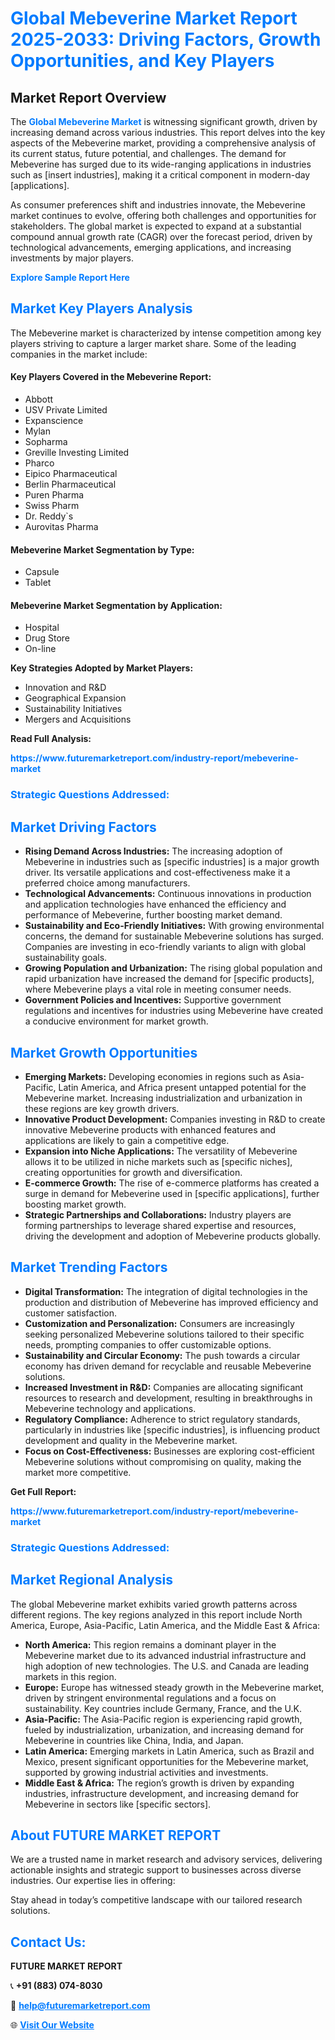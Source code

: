 <h1 style="color: #007BFF;">Global Mebeverine Market Report 2025-2033: Driving Factors, Growth Opportunities, and Key Players</h1>

<section id="overview">
<h2>Market Report Overview</h2>
<p>The <a href="https://www.futuremarketreport.com/industry-report/mebeverine-market" style="color: #007BFF; text-decoration: none;"><strong>Global Mebeverine Market</strong></a> is witnessing significant growth, driven by increasing demand across various industries. This report delves into the key aspects of the Mebeverine market, providing a comprehensive analysis of its current status, future potential, and challenges. The demand for Mebeverine has surged due to its wide-ranging applications in industries such as [insert industries], making it a critical component in modern-day [applications].</p>
<p>As consumer preferences shift and industries innovate, the Mebeverine market continues to evolve, offering both challenges and opportunities for stakeholders. The global market is expected to expand at a substantial compound annual growth rate (CAGR) over the forecast period, driven by technological advancements, emerging applications, and increasing investments by major players.</p>
</section>

<section id="overview">
<p><a href="https://www.futuremarketreport.com/request-sample/reportId=77925" style="color: #007BFF; text-decoration: none;"><strong>Explore Sample Report Here</strong></a></p>
</section>

<section id="key-players">
<h2 style="color: #007BFF;">Market Key Players Analysis</h2>
<p>The Mebeverine market is characterized by intense competition among key players striving to capture a larger market share. Some of the leading companies in the market include:</p>
<h4>Key Players Covered in the Mebeverine Report:</h4>
<ul><li>Abbott</li><li>USV Private Limited</li><li>Expanscience</li><li>Mylan</li><li>Sopharma</li><li>Greville Investing Limited</li><li>Pharco</li><li>Eipico Pharmaceutical</li><li>Berlin Pharmaceutical</li><li>Puren Pharma</li><li>Swiss Pharm</li><li>Dr. Reddy`s</li><li>Aurovitas Pharma</li></ul>
<h4>Mebeverine Market Segmentation by Type:</h4>
<ul><li>Capsule</li><li>Tablet</li></ul>

<h4>Mebeverine Market Segmentation by Application:</h4>
<ul><li>Hospital</li><li>Drug Store</li><li>On-line</li></ul>
<p><strong>Key Strategies Adopted by Market Players:</strong></p>
<ul>
<li>Innovation and R&D</li>
<li>Geographical Expansion</li>
<li>Sustainability Initiatives</li>
<li>Mergers and Acquisitions</li>
</ul>
</section>

<section>
<p><strong>Read Full Analysis: </strong></p><a href="https://www.futuremarketreport.com/industry-report/mebeverine-market" style="color: #007BFF; text-decoration: none;"><strong>https://www.futuremarketreport.com/industry-report/mebeverine-market</strong></a>
<h3 style="color: #007BFF;">Strategic Questions Addressed:</h3>
</section>

<section id="driving-factors">
<h2 style="color: #007BFF;">Market Driving Factors</h2>
<ul>
<li><strong>Rising Demand Across Industries:</strong> The increasing adoption of Mebeverine in industries such as [specific industries] is a major growth driver. Its versatile applications and cost-effectiveness make it a preferred choice among manufacturers.</li>
<li><strong>Technological Advancements:</strong> Continuous innovations in production and application technologies have enhanced the efficiency and performance of Mebeverine, further boosting market demand.</li>
<li><strong>Sustainability and Eco-Friendly Initiatives:</strong> With growing environmental concerns, the demand for sustainable Mebeverine solutions has surged. Companies are investing in eco-friendly variants to align with global sustainability goals.</li>
<li><strong>Growing Population and Urbanization:</strong> The rising global population and rapid urbanization have increased the demand for [specific products], where Mebeverine plays a vital role in meeting consumer needs.</li>
<li><strong>Government Policies and Incentives:</strong> Supportive government regulations and incentives for industries using Mebeverine have created a conducive environment for market growth.</li>
</ul>
</section>

<section id="growth-opportunities">
<h2 style="color: #007BFF;">Market Growth Opportunities</h2>
<ul>
<li><strong>Emerging Markets:</strong> Developing economies in regions such as Asia-Pacific, Latin America, and Africa present untapped potential for the Mebeverine market. Increasing industrialization and urbanization in these regions are key growth drivers.</li>
<li><strong>Innovative Product Development:</strong> Companies investing in R&D to create innovative Mebeverine products with enhanced features and applications are likely to gain a competitive edge.</li>
<li><strong>Expansion into Niche Applications:</strong> The versatility of Mebeverine allows it to be utilized in niche markets such as [specific niches], creating opportunities for growth and diversification.</li>
<li><strong>E-commerce Growth:</strong> The rise of e-commerce platforms has created a surge in demand for Mebeverine used in [specific applications], further boosting market growth.</li>
<li><strong>Strategic Partnerships and Collaborations:</strong> Industry players are forming partnerships to leverage shared expertise and resources, driving the development and adoption of Mebeverine products globally.</li>
</ul>
</section>

<section id="trending-factors">
<h2 style="color: #007BFF;">Market Trending Factors</h2>
<ul>
<li><strong>Digital Transformation:</strong> The integration of digital technologies in the production and distribution of Mebeverine has improved efficiency and customer satisfaction.</li>
<li><strong>Customization and Personalization:</strong> Consumers are increasingly seeking personalized Mebeverine solutions tailored to their specific needs, prompting companies to offer customizable options.</li>
<li><strong>Sustainability and Circular Economy:</strong> The push towards a circular economy has driven demand for recyclable and reusable Mebeverine solutions.</li>
<li><strong>Increased Investment in R&D:</strong> Companies are allocating significant resources to research and development, resulting in breakthroughs in Mebeverine technology and applications.</li>
<li><strong>Regulatory Compliance:</strong> Adherence to strict regulatory standards, particularly in industries like [specific industries], is influencing product development and quality in the Mebeverine market.</li>
<li><strong>Focus on Cost-Effectiveness:</strong> Businesses are exploring cost-efficient Mebeverine solutions without compromising on quality, making the market more competitive.</li>
</ul>
</section>

<section>
<p><strong>Get Full Report: </strong></p><a href="https://www.futuremarketreport.com/industry-report/mebeverine-market" style="color: #007BFF; text-decoration: none;"><strong>https://www.futuremarketreport.com/industry-report/mebeverine-market</strong></a>
<h3 style="color: #007BFF;">Strategic Questions Addressed:</h3>
</section>


<section id="regional-analysis">
<h2 style="color: #007BFF;">Market Regional Analysis</h2>
<p>The global Mebeverine market exhibits varied growth patterns across different regions. The key regions analyzed in this report include North America, Europe, Asia-Pacific, Latin America, and the Middle East & Africa:</p>
<ul>
<li><strong>North America:</strong> This region remains a dominant player in the Mebeverine market due to its advanced industrial infrastructure and high adoption of new technologies. The U.S. and Canada are leading markets in this region.</li>
<li><strong>Europe:</strong> Europe has witnessed steady growth in the Mebeverine market, driven by stringent environmental regulations and a focus on sustainability. Key countries include Germany, France, and the U.K.</li>
<li><strong>Asia-Pacific:</strong> The Asia-Pacific region is experiencing rapid growth, fueled by industrialization, urbanization, and increasing demand for Mebeverine in countries like China, India, and Japan.</li>
<li><strong>Latin America:</strong> Emerging markets in Latin America, such as Brazil and Mexico, present significant opportunities for the Mebeverine market, supported by growing industrial activities and investments.</li>
<li><strong>Middle East & Africa:</strong> The region’s growth is driven by expanding industries, infrastructure development, and increasing demand for Mebeverine in sectors like [specific sectors].</li>
</ul>
</section>

<footer>
<h2 style="color: #007BFF;">About FUTURE MARKET REPORT</h2>
<p>We are a trusted name in market research and advisory services, delivering actionable insights and strategic support to businesses across diverse industries. Our expertise lies in offering:</p>

<p>Stay ahead in today’s competitive landscape with our tailored research solutions.</p>

<h2 style="color: #007BFF;">Contact Us:</h2>
<p><strong>FUTURE MARKET REPORT</strong></p>
<p>📞 <strong>+91 (883) 074-8030</strong></p>
<p>📧 <strong><a href="mailto:help@futuremarketreport.com" style="color: #007BFF;">help@futuremarketreport.com</a></strong></p>
<p>🌐 <strong><a href="https://www.futuremarketreport.com/" style="color: #007BFF;">Visit Our Website</a></strong></p>
</footer>
